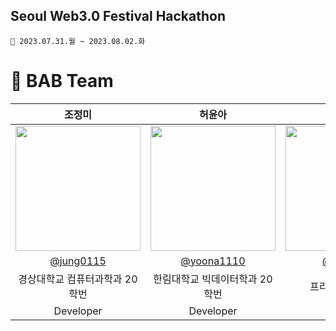 ## Seoul Web3.0 Festival Hackathon
```
📆 2023.07.31.월 ~ 2023.08.02.화
```


# 🌱 BAB Team
| 조정미 | 허윤아 | 노정희 |
| :---: | :---: | :---: |
| <img width="200px" src="https://avatars.githubusercontent.com/u/76805879?v=4" /> | <img width="200px" src="https://avatars.githubusercontent.com/u/101046600?v=4" /> | <img width="200px" src="https://avatars.githubusercontent.com/u/111678149?v=4" /> |
|  [@jung0115](https://github.com/jung0115)  | [@yoona1110](https://github.com/yoona1110)  | [@and-noh](https://github.com/and-noh) |
| 경상대학교 컴퓨터과학과 20학번 | 한림대학교 빅데이터학과 20학번 | 프리랜서 디자이너 |
| Developer | Developer | Designer |
